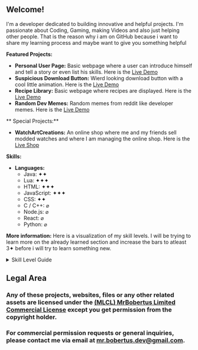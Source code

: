 ## Welcome!

I'm a developer dedicated to building innovative and helpful projects. I'm passionate about Coding, Gaming, making Videos and also just helping other people. That is the reason why i am on GitHub because i want to share my learning process and maybe want to give you something helpful

**Featured Projects:**

*   **Personal User Page:** Basic webpage where a user can introduce himself and tell a story or even list his skills. Here is the [Live Demo](https://mrbobertus.github.io/PersonalUserPage/)
*   **Suspicious Download Button:** Wierd looking download button with a cool little animation. Here is the [Live Demo](https://mrbobertus.github.io/DownloadPage/)
*   **Recipe Library:** Basic webpage where recipes are displayed. Here is the [Live Demo](https://mrbobertus.github.io/RecipeLibrary/)
*   **Random Dev Memes:** Random memes from reddit like developer memes. Here is the [Live Demo](https://github.com/MrBobertus/MrBobertus.github.io/tree/main/RandomDevMemes)

** Special Projects:**
*   **WatchArtCreations:** An online shop where me and my friends sell modded watches and where I am managing the online shop. Here is the [Live Shop](https://watchartcreations.com/)

**Skills:**

*   **Languages:**
    *   Java:       ✦✦
    *   Lua:        ✦✦✦
    *   HTML:       ✦✦✦
    *   JavaScript: ✦✦✦
    *   CSS:        ✦✦
    *   C / C++:     ⌀
    *   Node.js:     ⌀
    *   React:       ⌀
    *   Python:      ⌀

**More information:**
Here is a visualization of my skill levels. I will be trying to learn more on the already learned section and increase the bars to atleast 3✦ before i will try to learn something new.

<details>
  <summary>Skill Level Guide</summary>
  <ul>
    <li>⌀ Planned but haven't touched it yet</li>
    <li>✦ Learning</li>
    <li>✦✦ Basic Knowledge</li>
    <li>✦✦✦ Intermediate</li>
    <li>✦✦✦✦ Pro</li>
    <li>✦✦✦✦✦ Master</li>
    <li>✦✦✦✦✦✦ Can't be reached because you can always learn new stuff in the digital and IRL (Problem Solving, etc.) world</li>
  </ul>
</details>

## Legal Area

### Any of these projects, websites, files or any other related assets are licensed under the [(MLCL) MrBobertus Limited Commercial License](https://github.com/MrBobertus/Important-Documents/blob/main/MLCL%20-%20MrBobertus%20Limited%20Commercial%20License.md) except you get permission from the copyright holder.

### For commercial permission requests or general inquiries, please contact me via email at mr.bobertus.dev@gmail.com.
